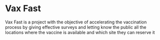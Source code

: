 # Vax Fast
 
Vax Fast is a project with the objective of accelerating the vaccination process by giving effective surveys and letting know the public all the locations where the vaccine is available and which site they can reserve it  
